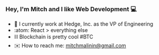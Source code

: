 ### Hey, I'm Mitch and I like Web Development :computer:

- 🦔 I currently work at Hedge, Inc. as the VP of Engineering 
- :atom:   React > everything else
- :chains: Blockchain is pretty cool #BTC
- :envelope:   How to reach me: mitchmalinin@gmail.com

